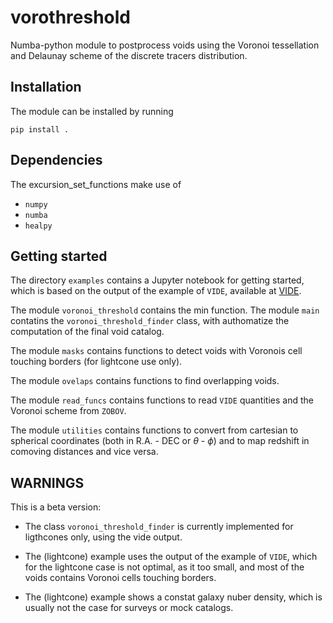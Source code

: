 # vorothreshold

Numba-python module to postprocess voids using the Voronoi tessellation and Delaunay scheme of the discrete tracers distribution. 

## Installation

The module can be installed by running

`pip install .`

## Dependencies

The excursion_set_functions make use of

- `numpy`
- `numba`
- `healpy`





## Getting started

The directory `examples` contains a Jupyter notebook for getting started, which is based on the output of the example of `VIDE`, available at [VIDE]. 


The module `voronoi_threshold` contains the min function. The module `main` contatins the `voronoi_threshold_finder` class, with authomatize the computation of the final void catalog.

The module `masks` contains functions to detect voids with Voronois cell touching borders (for lightcone use only).

The module `ovelaps` contains functions to find overlapping voids.

The module `read_funcs` contains functions to read `VIDE` quantities and the Voronoi scheme from `ZOBOV`.

The module `utilities` contains functions to convert from cartesian to spherical coordinates (both in R.A. - DEC or $\theta$ - $\phi$) and to map redshift in comoving distances and vice versa.


## WARNINGS

This is a beta version:

- The class `voronoi_threshold_finder` is currently implemented for ligthcones only, using the vide output.

- The (lightcone) example uses the output of the example of `VIDE`, which for the lightcone case is not optimal, as it too small, and most of the voids contains Voronoi cells touching borders. 

- The (lightcone) example shows a constat galaxy nuber density, which is usually not the case for surveys or mock catalogs.



[VIDE]: https://bitbucket.org/cosmicvoids/vide_public/


